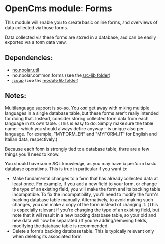 # OpenCms module: Forms

This module will enable you to create basic online forms, and overviews of data collected via those forms.

Data collected via these forms are stored in a database, and can be easily exported via a form data view.

## Dependencies:
- [no.npolar.util](https://github.com/paulflakstad/no.npolar.util)
- no.npolar.common.forms (see the [src-lib folder](https://github.com/paulflakstad/opencms-module-forms/tree/master/src-lib/no/npolar/common/forms))
- [jsoup](https://jsoup.org) (see the [module lib folder](https://github.com/paulflakstad/opencms-module-forms/tree/master/src-module/system/modules/no.npolar.common.forms/lib))

## Notes:

Multilanguage support is so-so. You _can_ get away with mixing multiple languages in a single database table, but these forms aren't really intended for doing that. Instead, consider storing collected form data from each language in its own table. (This is easy to do: Simply make sure the table name – which you should always define anyway – is unique also per language. For example, "MYFORM_EN" and "MYFORM_IT" for English and Italian data, respectively.)

Because each form is strongly tied to a database table, there are a few things you'll need to know.

You should have some SQL knowledge, as you may have to perform basic database operations. This is true in particular if you want to: 
- Make fundamental changes to a form that has already collected data at least once. For example, if you add a new field to your form, or change the type of an existing field, you will make the form and its backing table incompatible. To fix the incompatibility, you'll need to modify the form's backing database table manually. Alternatively, to avoid making such changes, you can make a copy of the form instead of changing it. (This is especially relevant if you're changing the type of an existing field, but note that it will result in a new backing database table, so your old and new data will now be separated.) If you're adding/removing fields, modifying the database table is recommended.
- Delete a form's backing database table. This is typically relevant only when deleting its associated form.
